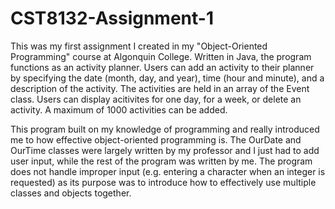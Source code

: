 # CST8132-Assignment-1
This was my first assignment I created in my "Object-Oriented Programming" course at Algonquin College. Written in Java, the program functions as an activity planner. Users can add an activity to their planner by specifying the date (month, day, and year), time (hour and minute), and a description of the activity. The activities are held in an array of the Event class. Users can display acitivites for one day, for a week, or delete an activity. A maximum of 1000 activities can be added.

This program built on my knowledge of programming and really introduced me to how effective object-oriented programming is. The OurDate and OurTime classes were largely written by my professor and I just had to add user input, while the rest of the program was written by me. The program does not handle improper input (e.g. entering a character when an integer is requested) as its purpose was to introduce how to effectively use multiple classes and objects together.
